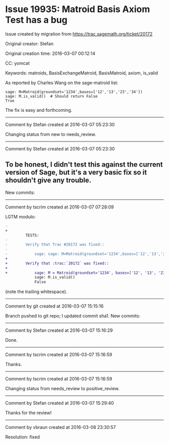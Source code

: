 # Issue 19935: Matroid Basis Axiom Test has a bug

Issue created by migration from https://trac.sagemath.org/ticket/20172

Original creator: Stefan

Original creation time: 2016-03-07 00:12:14

CC:  yomcat

Keywords: matroids, BasisExchangeMatroid, BasisMatroid, axiom, is_valid

As reported by Charles Wang on the sage-matroid list:


```
sage: M=Matroid(groundset='1234',bases=['12','13','23','34'])
sage: M.is_valid()  # Should return False
True
```


The fix is easy and forthcoming.


---

Comment by Stefan created at 2016-03-07 05:23:30

Changing status from new to needs_review.


---

Comment by Stefan created at 2016-03-07 05:23:30

To be honest, I didn't test this against the current version of Sage, but it's a very basic fix so it shouldn't give any trouble.
----
New commits:


---

Comment by tscrim created at 2016-03-07 07:28:09

LGTM modulo:

```diff
-            
+
         TESTS:
-        
-        Verify that Trac #20172 was fixed::
-
-            sage: sage: M=Matroid(groundset='1234',bases=['12','13','23','34'])         
+
+        Verify that :trac:`20172` was fixed::
+
+            sage: M = Matroid(groundset='1234', bases=['12', '13', '23', '34'])
             sage: M.is_valid()
             False
```

(note the trailing whitespace).


---

Comment by git created at 2016-03-07 15:15:16

Branch pushed to git repo; I updated commit sha1. New commits:


---

Comment by Stefan created at 2016-03-07 15:16:29

Done.


---

Comment by tscrim created at 2016-03-07 15:16:59

Thanks.


---

Comment by tscrim created at 2016-03-07 15:16:59

Changing status from needs_review to positive_review.


---

Comment by Stefan created at 2016-03-07 15:29:40

Thanks for the review!


---

Comment by vbraun created at 2016-03-08 23:30:57

Resolution: fixed
